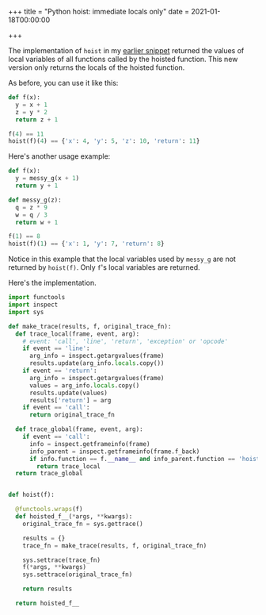 +++
title = "Python hoist: immediate locals only"
date = 2021-01-18T00:00:00

+++

The implementation of `hoist` in my [earlier snippet](/snippets/2021-01-16-python-hoist/) returned the values of local variables of all functions called by the hoisted function. This new version only returns the locals of the hoisted function.

As before, you can use it like this:

```python
def f(x):
  y = x + 1
  z = y * 2
  return z + 1

f(4) == 11
hoist(f)(4) == {'x': 4, 'y': 5, 'z': 10, 'return': 11}
```

Here's another usage example:

```python
def f(x):
  y = messy_g(x + 1)
  return y + 1

def messy_g(z):
  q = z * 9
  w = q / 3
  return w + 1

f(1) == 8
hoist(f)(1) == {'x': 1, 'y': 7, 'return': 8}
```

Notice in this example that the local variables used by `messy_g` are not returned by `hoist(f)`. Only `f`'s local variables are returned.

Here's the implementation.

```python
import functools
import inspect
import sys

def make_trace(results, f, original_trace_fn):
  def trace_local(frame, event, arg):
    # event: 'call', 'line', 'return', 'exception' or 'opcode'
    if event == 'line':
      arg_info = inspect.getargvalues(frame)
      results.update(arg_info.locals.copy())
    if event == 'return':
      arg_info = inspect.getargvalues(frame)
      values = arg_info.locals.copy()
      results.update(values)
      results['return'] = arg
    if event == 'call':
      return original_trace_fn

  def trace_global(frame, event, arg):
    if event == 'call':
      info = inspect.getframeinfo(frame)
      info_parent = inspect.getframeinfo(frame.f_back)
      if info.function == f.__name__ and info_parent.function == 'hoisted_f__':
        return trace_local
  return trace_global


def hoist(f):

  @functools.wraps(f)
  def hoisted_f__(*args, **kwargs):
    original_trace_fn = sys.gettrace()

    results = {}
    trace_fn = make_trace(results, f, original_trace_fn)

    sys.settrace(trace_fn)
    f(*args, **kwargs)
    sys.settrace(original_trace_fn)

    return results

  return hoisted_f__
```
